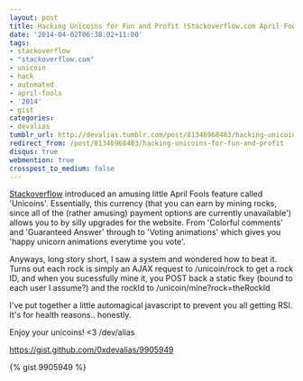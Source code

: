 ```yaml
---
layout: post
title: Hacking Unicoins for Fun and Profit (Stackoverflow.com April Fools 2014)
date: '2014-04-02T06:38:02+11:00'
tags:
- stackoverflow
- "stackoverflow.com"
- unicoin
- hack
- automated
- april-fools
- '2014'
- gist
categories:
- devalias
tumblr_url: http://devalias.tumblr.com/post/81346968483/hacking-unicoins-for-fun-and-profit
redirect_from: /post/81346968483/hacking-unicoins-for-fun-and-profit
disqus: true
webmention: true
crosspost_to_medium: false
---
```

[Stackoverflow](https://stackoverflow.com/) introduced an amusing little April Fools feature called 'Unicoins'. Essentially, this currency (that you can earn by mining rocks, since all of the (rather amusing) payment options are currently unavailable') allows you to by silly upgrades for the website. From 'Colorful comments' and 'Guaranteed Answer' through to 'Voting animations' which gives you 'happy unicorn animations everytime you vote'.

Anyways, long story short, I saw a system and wondered how to beat it. Turns out each rock is simply an AJAX request to /unicoin/rock to get a rock ID, and when you sucessfully mine it, you POST back a static fkey (bound to each user I assume?) and the rockId to /unicoin/mine?rock=theRockId

I've put together a little automagical javascript to prevent you all getting RSI. It's for health reasons.. honestly.

Enjoy your unicoins! <3 /dev/alias

https://gist.github.com/0xdevalias/9905949

{% gist 9905949 %}
